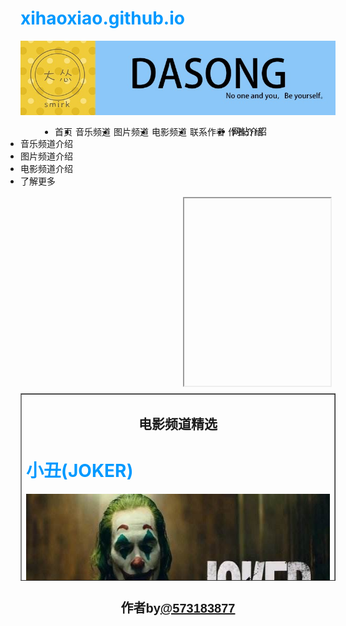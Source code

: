 # xihaoxiao.github.io
<!DOCTYPE html PUBLIC "-//W3C//DTD XHTML 1.0 Transitional//EN" "http://www.w3.org/TR/xhtml1/DTD/xhtml1-transitional.dtd">
<html xmlns="http://www.w3.org/1999/xhtml">
<head>
<meta http-equiv="Content-Type" content="text/html; charset=utf-8" />
<title>个人网站主页</title>
<link href="css/passage.css" type="text/css"/>
<style type="text/css">



body{
	margin:0;
	font-size:20px;
	font-family: "华文新魏";
	background-color:#E1FAFF;
	
}
h3{
	text-align:center;
	font-size:20px;
	font-family: Verdana, Geneva, sans-serif;
}
p{
	font-size:18px;
	font-family: "方正姚体";
}
h1{
	color:#09F;
}
h2{
	text-align:center;
}

/********↓↓↓↓↓上导航↓↓↓↓↓↓↓********/

#top_nav{/*整体设置导航外观*/
	text-align: center;
	height:auto;
}
#top_nav ul{/*去除ul的内外边距*/
	margin:0;
	padding:0;
	position:relative;
	left:50px;
	
}
#top_nav ul li{/*针对每一个列表项，去除列表前面的列表样式*/
	list-style-type:none;
	margin:0px 0px 0px 5px;
	float:left;
} 
#top_nav ul li a{/*设置超链接属性*/
	display:inline-block;
	border-left:0px solid #000000;
	border-right:0px solid #000000;
	border-bottom:0px solid #000000;/*单独设置左右边框*/
	width:150px;
	height:30px;
	line-height:20px;/*行高*/
	padding:5px 5px;
	text-decoration:none;/*去除下划线*/
	color:#300;
}
top_nav ul li a:link,top_nav ul li a:visited{/*设置超链接属性和访问后的属性*/
	background-color:#CCC;
	color:#666；
}
#top_nav ul li a:hover{/*超链接时经过的属性*/
	
	background-color:#E9E9E9;
	color:#666;
	text-align:center;
}



/********↓↓↓↓↓左导航↓↓↓↓↓*************/


#left_nav{/*整体设置导航外观*/
	text-align:left;
	height:auto;
}
#left_nav ul{/*去除ul的内外边距*/
	margin:0px;
	padding:0px;
	position:relative;
}
#left_nav ul li{/*针对每一个列表项，去除列表前面的列表样式*/
	list-style-type:none;
	
} 
#left_nav ul li a{/*设置超链接属性*/
	display:block;
	/*单独设置左右边框*/
	border-left:18px solid #8BC7F8;
	border-right:0px solid #000000;
	border-bottom:0px solid #000000;
	width:160px;
	height:50px;
	line-height:20px;/*行高*/
	padding:5px 5px;
	text-decoration:none;/*去除下划线*/
	color:#4891D2;
	font-family: "楷体";
}
left_nav ul li a:link,left_nav ul li a:visited{/*设置超链接属性和访问后的属性*/
	background-color:#0066c;
	color:#cccccc;
}
#left_nav ul li a:hover{/*超链接时经过的属性*/
	border-left:20px solid  #8BC7F8;
	background-color:#8BC7F8;
	color:#FFF;
	text-align:center;
}




/***********↓↓↓↓↓↓布局↓↓↓↓↓↓****************/


#container{
	position: relative;
	width:1200px;
		background-image:url(images/1.png);
		margin:auto;
}

#banner{
	height:200px;
	background-color:#8BC7F8;
	
}

#navigation{
	height:40px;
	background-color:#8BC7F8;
	
	
	
}

#aside{
	height:300px;
	width: 250px;
	background-image:url(images/1.png);
	float:left;
	
}
#contant{
	height:300px;
	background-image:url(images/1.png);
	margin-left:260px;
	margin-bottom:10px;
	margin-right:10px;
	
}
	

#contant2{
	height:1400px;
	background-image:url(images/1.png);
	
}

#footer{
	height:30px;
	background-color:#8BC7F8;
}


</style>
</head>






<body>
<div id="container">


<div id="banner">
<img src="images/TOP.jpg">
</div>




<div id="navigation">

<div id="top_nav">
<ul>
<li><a href="index.html">首页</a></li>
<li><a href="sub/yypd.html">音乐频道</a></li>
<li><a href="sub/tppd.html">图片频道</a></li>
<li><a href="sub/dypd.html">电影频道</a></li>
<li><a href="sub/lxzz.html">联系作者</a></li>
<li><a href="sub/zzjs.html">作者介绍</a></li>
</div>
</div>


<div id="aside">
<div id="left_nav">
<ul>
<li><a href="sub/wyjs.html" target="main">网站介绍</a></li>
<li><a href="sub/yypdjs.html" target="main">音乐频道介绍</a></li>
<li><a href="sub/tppdjs.html" target="main">图片频道介绍</a></li>
<li><a href="sub/dypdjs.html" target="main">电影频道介绍</a></li>
<li><a href="sub/ljgd.html" target="main">了解更多</a></li>
</ul>
</div>
</div>


<div id="contant">
<iframe src="" width="100%" height="300px" scrolling="auto" name="main"></iframe>
</div>
<div id="contant2">
<div>
<table width="100%" border="1" cellspacing="0" cellpadding="0" height="300px">
  <tr>
    <td>
    <h2>电影频道精选</h2>
    <h1>小丑(JOKER)</h1>
    <img src="images/7.jpg" width="500" height="328" style="float:left" />
    <p style="text-indent:2em;">
    <ol>
    <li>类型:剧情/惊悚/犯罪</li>
    <li>主演: 杰昆·菲尼克斯 / 罗伯特·德尼罗 / 马克·马龙 / 莎姬·贝兹 / 谢伊·惠格姆....</li>
    <li>导演: 托德·菲利普斯</li>
    </ol>
    <p style="text-indent:2em;">电影《小丑》以同名DC漫画角色为基础，由华纳兄弟影业公司发行，计划于2019年10月4日上映。本片的故事将独立于DCEU之外，故事背景设置在20世纪80年代，讲述了一位生活陷入困境的脱口秀喜剧演员渐渐走向精神的崩溃，在哥谭市开始了疯狂的犯罪生涯，最终成为了蝙蝠侠的宿敌“小丑”的故事。本片由《宿醉》的导演托德菲利普斯执导，他与编剧斯科特西尔弗一起撰写了编剧。杰昆菲尼克斯本片中饰演主人公“小丑”，其他的主演包括罗伯特德尼罗、莎姬贝兹、马克马龙等。
    <p style="text-align:center">想了解更多请进入<a href="sub/dypd.html">电影频道</a>观看</p>
    </p>
    </td>
  </tr>
  <tr>
    <td> <h2>音乐频道精选</h2>
    <h1>最佳损友</h1>
    <img src="images/8.jpg" width="500" height="328" style="float:left" />
    <p style="text-indent:2em;">
    <ol>
    <li>专辑《Life Continues》</li>
    <li>表演者: 陈奕迅 / 陳奕迅 </li>
    <li>作词:黄伟文</li>
    </ol>
    <p style="text-indent:2em;">《最佳损友》出自于陈奕迅专辑《U 87》，这张专辑的主题是探究人生，希望带出人生是有喜有悲，勿因挫折而自寻短见的讯息，其中不少新歌是他对家庭、事业及人生的写照。
《最佳损友》是Eason继一曲《夕阳无限好》后再与Eric Kwok 合作，黄伟文填词。找了和杨千嬅同年同月同日生的Eric Kwok来作曲编曲，又找了杨千嬅的老友陈奕迅来演唱。做这首歌当天，Eric就让杨千嬅一定要好好听。</p>
    <p style="text-align:center">想了解更多请进入<a href="sub/yypd.html">音乐频道</a>观看</p></td>
  </tr>
  <tr>
    <td><h2>图片频道精选</h2>
    
    <img src="images/9.jpg" width="400" height="328"  />
    <img src="images/10.jpg" width="400" height="328" />
  
    </td>
  </tr>
</table>
</div>
<div id="footer"><h3>作者by<a href="mailto:573183877@qq.com">@573183877</a>  </h3></div>
</div>
</body>
</html>
